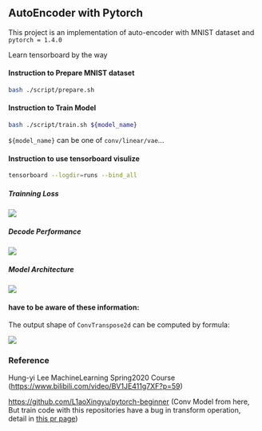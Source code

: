 ## AutoEncoder with Pytorch

This project is an implementation of auto-encoder with MNIST dataset and `pytorch = 1.4.0`

Learn tensorboard by the way

#### Instruction to Prepare MNIST dataset

```bash
bash ./script/prepare.sh
```

#### Instruction to Train Model

```bash
bash ./script/train.sh ${model_name}
```

`${model_name}` can be one of `conv/linear/vae`...

#### Instruction to use tensorboard visulize

```bash
tensorboard --logdir=runs --bind_all
```
##### Trainning Loss
![](http://leiblog.wang/static/image/2020/5/RrBF3Y.png)
##### Decode Performance
![](http://leiblog.wang/static/image/2020/5/9fiqeI.png)
##### Model Architecture
![](http://leiblog.wang/static/image/2020/5/1svLUs.png)
#### have to be aware of these information:

The output shape of `ConvTranspose2d` can be computed by formula:

![](http://leiblog.wang/static/image/2020/5/iF2yma.png)

### Reference

Hung-yi Lee MachineLearning Spring2020 Course (https://www.bilibili.com/video/BV1JE411g7XF?p=59)

https://github.com/L1aoXingyu/pytorch-beginner (Conv Model from here, But train code with this repositories have a bug in transform operation, detail in [this pr page](https://github.com/L1aoXingyu/pytorch-beginner/pull/36))
